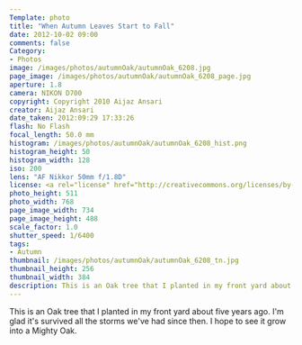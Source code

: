 ```yaml
---
Template: photo
title: "When Autumn Leaves Start to Fall"
date: 2012-10-02 09:00
comments: false
Category:
- Photos
image: /images/photos/autumnOak/autumnOak_6208.jpg
page_image: /images/photos/autumnOak/autumnOak_6208_page.jpg
aperture: 1.8
camera: NIKON D700
copyright: Copyright 2010 Aijaz Ansari
creator: Aijaz Ansari
date_taken: 2012:09:29 17:33:26
flash: No Flash
focal_length: 50.0 mm
histogram: /images/photos/autumnOak/autumnOak_6208_hist.png
histogram_height: 50
histogram_width: 128
iso: 200
lens: "AF Nikkor 50mm f/1.8D"
license: <a rel="license" href="http://creativecommons.org/licenses/by-nc-nd/3.0/deed.en_US"><img alt="Creative Commons License" style="border-width:0" src="http://i.creativecommons.org/l/by-nc-nd/3.0/88x31.png" /></a>
photo_height: 511
photo_width: 768
page_image_width: 734
page_image_height: 488
scale_factor: 1.0
shutter_speed: 1/6400
tags: 
- Autumn
thumbnail: /images/photos/autumnOak/autumnOak_6208_tn.jpg
thumbnail_height: 256
thumbnail_width: 384
description: This is an Oak tree that I planted in my front yard about five years ago.
---
```


This is an Oak tree that I planted in my front yard about five
years ago.  I'm glad it's survived all the storms we've had since then. I
hope to see it grow into a Mighty Oak.
